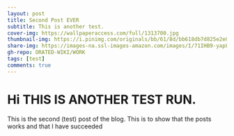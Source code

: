```yaml
---
layout: post
title: Second Post EVER
subtitle: This is another test.
cover-img: https://wallpaperaccess.com/full/1313700.jpg
thumbnail-img: https://i.pinimg.com/originals/bb/61/8d/bb618db7d825e2e03c8d86f781a65e06.jpg
share-img: https://images-na.ssl-images-amazon.com/images/I/71IHB9-yapL.png
gh-repo: ORATED-WIKI/WORK
tags: [test]
comments: true
---
```


# Hi THIS IS ANOTHER TEST RUN.
This is the second (test) post of the blog. This is to show that the posts works and that I have succeeded

